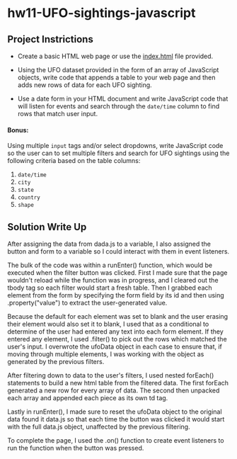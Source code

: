 # hw11-UFO-sightings-javascript

## Project Instrictions

* Create a basic HTML web page or use the [index.html](StarterCode/index.html) file provided.

* Using the UFO dataset provided in the form of an array of JavaScript objects, write code that appends a table to your web page and then adds new rows of data for each UFO sighting.

* Use a date form in your HTML document and write JavaScript code that will listen for events and search through the `date/time` column to find rows that match user input.

#### Bonus:
Using multiple `input` tags and/or select dropdowns, write JavaScript code so the user can to set multiple filters and search for UFO sightings using the following criteria based on the table columns:

  1. `date/time`
  2. `city`
  3. `state`
  4. `country`
  5. `shape`

## Solution Write Up

After assigning the data from dada.js to a variable, I also assigned the button and form to a variable so I could interact with them in event listeners.

The bulk of the code was within a runEnter() function, which would be executed when the filter button was clicked. First I made sure that the page wouldn't reload while the function was in progress, and I cleared out the tbody tag so each filter would start a fresh table. Then I grabbed each element from the form by specifying the form field by its id and then using .property("value") to extract the user-generated value. 

Because the default for each element was set to blank and the user erasing their element would also set it to blank, I used that as a conditional to determine of the user had entered any text into each form element. If they entered any element, I used .filter() to pick out the rows which matched the user's input. I overwrote the ufoData object in each case to ensure that, if moving through multiple elements, I was working with the object as generated by the previous filters.

After filtering down to data to the user's filters, I used nested forEach() statements to build a new html table from the filtered data. The first forEach generated a new row for every array of data. The second then unpacked each array and appended each piece as its own td tag.

Lastly in runEnter(), I made sure to reset the ufoData object to the original data found it data.js so that each time the button was clicked it would start with the full data.js object, unaffected by the previous filtering. 

To complete the page, I used the .on() function to create event listeners to run the function when the button was pressed. 
